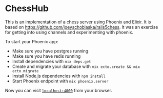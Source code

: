 # ChessHub

This is an implementation of a chess server using Phoenix and Elixir. It is based on https://github.com/joeyschoblaska/rails5chess. It was an exercise for getting into using channels and experimenting with phoenix.


To start your Phoenix app:

  * Make sure you have postgres running
  * Make sure you have redis running
  * Install dependencies with `mix deps.get`
  * Create and migrate your database with `mix ecto.create && mix ecto.migrate`
  * Install Node.js dependencies with `npm install`
  * Start Phoenix endpoint with `mix phoenix.server`

Now you can visit [`localhost:4000`](http://localhost:4000) from your browser.
